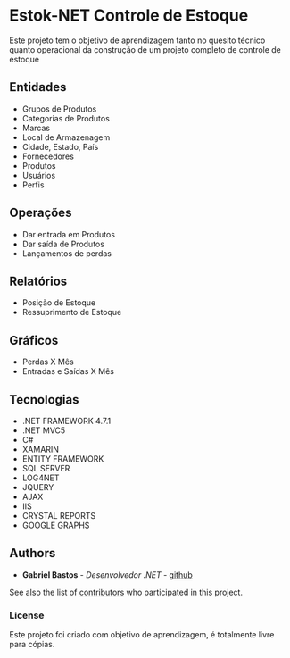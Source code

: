 # Estok-NET Controle de Estoque

Este projeto tem o objetivo de aprendizagem tanto no quesito técnico quanto operacional da construção de um projeto completo de controle de estoque

## Entidades

* Grupos de Produtos
* Categorias de Produtos
* Marcas
* Local de Armazenagem
* Cidade, Estado, País
* Fornecedores
* Produtos
* Usuários
* Perfis

## Operações

* Dar entrada em Produtos
* Dar saída de Produtos
* Lançamentos de perdas

## Relatórios

* Posição de Estoque
* Ressuprimento  de Estoque


## Gráficos

* Perdas X Mês
* Entradas e Saídas X Mês


## Tecnologias
* .NET FRAMEWORK 4.7.1
* .NET MVC5
* C#
* XAMARIN
* ENTITY FRAMEWORK
* SQL SERVER
* LOG4NET
* JQUERY
* AJAX
* IIS
* CRYSTAL REPORTS
* GOOGLE GRAPHS



## Authors

* **Gabriel Bastos** - *Desenvolvedor .NET* - [github](https://github.com/bastos2332)

See also the list of [contributors](https://github.com/your/project/contributors) who participated in this project.

### License

Este projeto foi criado com objetivo de aprendizagem, é totalmente livre para cópias.

